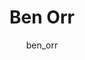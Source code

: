 ---
# this is autogenerated: do not edit
title: Ben Orr
author: ben_orr
layout: author-bio
jobtitle: Grad Student; NSF Fellow
bio: biophysics
type: member
excerpt: "Kortemme Lab. Ben graduated from Tufts in 2018 with a B.S. in Biochemistry and minor in Studio Art. As an undergraduate, he worked in Joshua Kritzer’s lab, desi"
header:
  teaser: /assets/images/people/bio-orr.jpg
papers: 
---